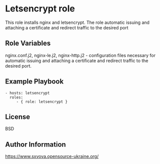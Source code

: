 Letsencrypt role
=========

This role installs nginx and letsencrypt. The role automatic issuing and attaching a certificate and redirect traffic to the desired port

Role Variables
--------------

nginx.conf.j2, nginx-le.j2, nginx-http.j2 - сonfiguration files necessary for automatic issuing and attaching a certificate and redirect traffic to the desired port.


Example Playbook
----------------

    - hosts: letsencrypt
      roles:
         - { role: letsencrypt }

License
-------

BSD

Author Information
------------------

https://www.sxvova.opensource-ukraine.org/
